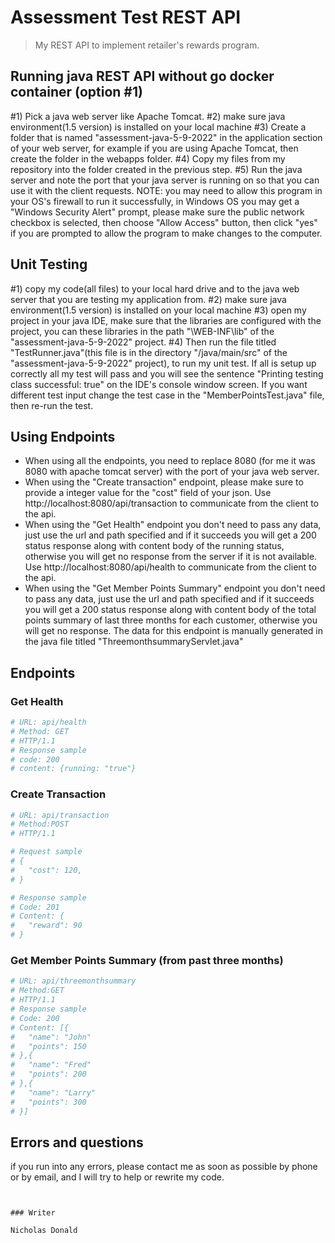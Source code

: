 # Assessment Test REST API

> My REST API to implement retailer's rewards program.

## Running java REST API without go docker container (option #1)
#1) Pick a java web server like Apache Tomcat.
#2) make sure java environment(1.5 version) is installed on your local machine
#3) Create a folder that is named "assessment-java-5-9-2022" in the application section of your web server, for example if you are using
    Apache Tomcat, then create the folder in the webapps folder.
#4) Copy my files from my repository into the folder created in the previous step.
#5) Run the java server and note the port that your java server is running on so that you can use it
    with the client requests.
   NOTE: you may need to allow this program in your OS's firewall to run it successfully, in Windows OS you may get a "Windows Security Alert" prompt,
   please make sure the public network checkbox is selected, then choose "Allow Access" button, then click "yes" if you are prompted to allow the program to 
   make changes to the computer.


## Unit Testing
#1) copy my code(all files) to your local hard drive and to the java web server that you are testing my 
    application from.
#2) make sure java environment(1.5 version) is installed on your local machine
#3) open my project in your java IDE, make sure that the libraries are configured with the project, 
    you can these libraries in the path "\WEB-INF\lib" of the "assessment-java-5-9-2022" project.
#4) Then run the file titled "TestRunner.java"(this file is in the directory "/java/main/src" of the 
    "assessment-java-5-9-2022" project), to run my unit test. If all is setup up correctly 
    all my test will pass and you will see the sentence "Printing testing class successful: true"
    on the IDE's console window screen. If you want different test input change the test case in the
    "MemberPointsTest.java" file, then re-run the test. 



## Using Endpoints
- When using all the endpoints, you need to replace 8080 (for me it was 8080 with apache tomcat server) with the port of your java web server.
- When using the "Create transaction" endpoint, please make sure to provide a integer value for the "cost" field of your json.
  Use http://localhost:8080/api/transaction to communicate from the client to the api.
- When using the "Get Health" endpoint you don't need to pass any data, just use the url and path specified and if it succeeds
  you will get a 200 status response along with content body of the running status, otherwise you will get no response from the 
  server if it is not available. Use http://localhost:8080/api/health to communicate from the client to the api.
- When using the "Get Member Points Summary" endpoint you don't need to pass any data, just use the url and path specified 
  and if it succeeds you will get a 200 status response along with content body of the total points summary of last three 
  months for each customer, otherwise you will get no response.
  The data for this endpoint is manually generated in the java file titled "ThreemonthsummaryServlet.java"
## Endpoints

### Get Health
``` bash
# URL: api/health
# Method: GET  
# HTTP/1.1
# Response sample
# code: 200
# content: {running: "true"}
```

### Create Transaction
``` bash
# URL: api/transaction 
# Method:POST 
# HTTP/1.1

# Request sample
# {
#   "cost": 120,
# }

# Response sample
# Code: 201
# Content: {
#   "reward": 90
# }
```

### Get Member Points Summary (from past three months)
``` bash
# URL: api/threemonthsummary
# Method:GET
# HTTP/1.1
# Response sample
# Code: 200
# Content: [{
#   "name": "John" 
#   "points": 150
# },{
#   "name": "Fred" 
#   "points": 200
# },{
#   "name": "Larry" 
#   "points": 300
# }]
```

## Errors and questions
if you run into any errors, please contact me as soon as possible by phone or by email, and I will try to help or rewrite my code.



```


### Writer

Nicholas Donald
